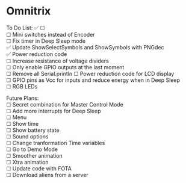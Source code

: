 # Omnitrix

To Do List: ✅ ☐  
	☐ Mini switches instead of Encoder  
	☐ Fix timer in Deep Sleep mode  
	✅ Update ShowSelectSymbols and ShowSymbols with PNGdec  
	✅ Power reduction code  
		☐ Increase resistance of voltage dividers  
		☐ Only enable GPIO outputs at the last moment  
		☐ Remove all Serial.println
	☐ Power reduction code for LCD display  
	☐ GPIO pins as Vcc for inputs and reduce energy when in Deep Sleep  
	☐ RGB LEDs  
	
Future Plans:  
	☐ Secret combination for Master Control Mode  
	☐ Add more interrupts for Deep Sleep  
	☐ Menu  
	☐	Show time  
	☐	Show battery state  
	☐	Sound options  
	☐	Change tranformation Time variables  
	☐	Go to Demo Mode  
	☐ Smoother animation  
	☐ Xtra animation  
	☐ Update code with FOTA  
	☐ Download aliens from a server  
